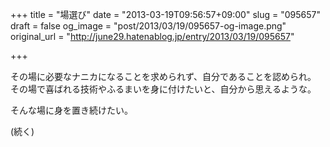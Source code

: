 +++
title = "場選び"
date = "2013-03-19T09:56:57+09:00"
slug = "095657"
draft = false
og_image = "post/2013/03/19/095657-og-image.png"
original_url = "http://june29.hatenablog.jp/entry/2013/03/19/095657"

+++

<p>その場に必要なナニカになることを求められず、自分であることを認められ。<br>
その場で喜ばれる技術やふるまいを身に付けたいと、自分から思えるような。</p>
<p>そんな場に身を置き続けたい。</p>
<p>(続く)</p>